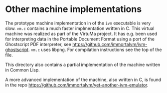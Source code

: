 # Other machine implementations

The prototype machine implementation in of the `ivm` executable is very
slow. `vm.c` contains a much faster implmentation written in C. This
virtual machine was realized as part of the VirtuMa project. It has e.g.
been used for interpreting data in the Portable Document Format using a
port of the Ghostscript PDF interpreter, see
https://github.com/immortalvm/ivm-ghostscript. `vm.c` uses libpng. For
compilation instructions see the top of the file.

This directory also contains a partial implementation of the machine
written in Common Lisp.

A more advanced implementation of the machine, also written in C, is found
in the repo https://github.com/immortalvm/yet-another-ivm-emulator.
